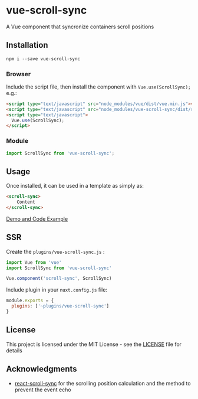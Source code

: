 # vue-scroll-sync

A Vue component that syncronize containers scroll positions

## Installation

```js
npm i --save vue-scroll-sync
```

### Browser

Include the script file, then install the component with `Vue.use(ScrollSync);` e.g.:

```html
<script type="text/javascript" src="node_modules/vue/dist/vue.min.js"></script>
<script type="text/javascript" src="node_modules/vue-scroll-sync/dist/scroll-sync.min.js"></script>
<script type="text/javascript">
  Vue.use(ScrollSync);
</script>
```

### Module

```js
import ScrollSync from 'vue-scroll-sync';
```

## Usage

Once installed, it can be used in a template as simply as:

```html
<scroll-sync>
    Content
</scroll-sync>
```

[Demo and Code Example](https://metawin-m.github.io/vue-scroll-sync)

## SSR

Create the `plugins/vue-scroll-sync.js` :

```javascript
import Vue from 'vue'
import ScrollSync from 'vue-scroll-sync'

Vue.component('scroll-sync', ScrollSync)
```

Include plugin in your `nuxt.config.js` file:

```javascript
module.exports = {
  plugins: ['~plugins/vue-scroll-sync']
}
```

## License

This project is licensed under the MIT License - see the [LICENSE](LICENSE) file for details

## Acknowledgments

* [react-scroll-sync](https://github.com/okonet/react-scroll-sync) for the scrolling position calculation and the method to prevent the event echo
